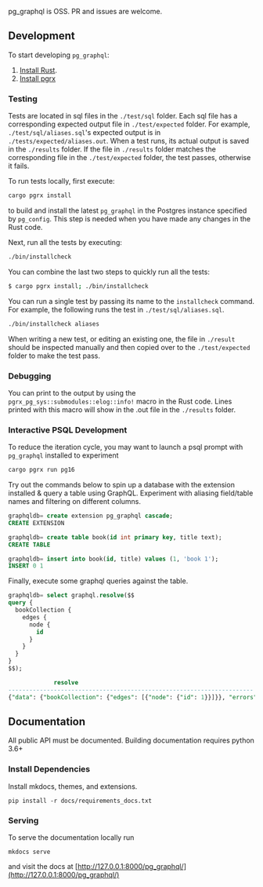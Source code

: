 pg_graphql is OSS. PR and issues are welcome.

## Development

To start developing `pg_graphql`:

1. [Install Rust](https://www.rust-lang.org/tools/install).
2. [Install pgrx](https://github.com/pgcentralfoundation/pgrx)

### Testing

Tests are located in sql files in the `./test/sql` folder. Each sql file has a corresponding expected output file in `./test/expected` folder. For example, `./test/sql/aliases.sql`'s expected output is in `./tests/expected/aliases.out`. When a test runs, its actual output is saved in the `./results` folder. If the file in `./results` folder matches the corresponding file in the `./test/expected` folder, the test passes, otherwise it fails.

To run tests locally, first execute:

```bash
cargo pgrx install
```

to build and install the latest `pg_graphql` in the Postgres instance specified by `pg_config`. This step is needed when you have made any changes in the Rust code.

Next, run all the tests by executing:

```bash
./bin/installcheck
```

You can combine the last two steps to quickly run all the tests:

```bash
$ cargo pgrx install; ./bin/installcheck
```

You can run a single test by passing its name to the `installcheck` command. For example, the following runs the test in `./test/sql/aliases.sql`.

```bash
./bin/installcheck aliases
```

When writing a new test, or editing an existing one, the file in `./result` should be inspected manually and then copied over to the `./test/expected` folder to make the test pass.

### Debugging

You can print to the output by using the `pgrx_pg_sys::submodules::elog::info!` macro in the Rust code. Lines printed with this macro will show in the .out file in the `./results` folder.

### Interactive PSQL Development

To reduce the iteration cycle, you may want to launch a psql prompt with `pg_graphql` installed to experiment

```bash
cargo pgrx run pg16
```

Try out the commands below to spin up a database with the extension installed & query a table using GraphQL. Experiment with aliasing field/table names and filtering on different columns.

```sql
graphqldb= create extension pg_graphql cascade;
CREATE EXTENSION

graphqldb= create table book(id int primary key, title text);
CREATE TABLE

graphqldb= insert into book(id, title) values (1, 'book 1');
INSERT 0 1
```

Finally, execute some graphql queries against the table.
```sql
graphqldb= select graphql.resolve($$
query {
  bookCollection {
    edges {
      node {
        id
      }
    }
  }
}
$$);

             resolve
----------------------------------------------------------------------
{"data": {"bookCollection": {"edges": [{"node": {"id": 1}}]}}, "errors": []}
```

## Documentation

All public API must be documented. Building documentation requires python 3.6+


### Install Dependencies

Install mkdocs, themes, and extensions.

```shell
pip install -r docs/requirements_docs.txt
```

### Serving

To serve the documentation locally run

```shell
mkdocs serve
```

and visit the docs at [http://127.0.0.1:8000/pg_graphql/](http://127.0.0.1:8000/pg_graphql/)
